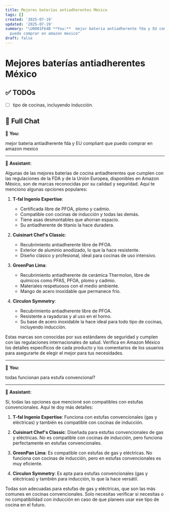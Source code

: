 ```yaml
---
title: Mejores baterías antiadherentes México
tags: []
created: '2025-07-19'
updated: '2025-07-19'
summary: "\U0001F64B **You:**  mejor bateria antiadherente fda y EU compliant que
  puedo comprar en amazon mexico"
draft: false
---
```


# Mejores baterías antiadherentes México

## ✅ TODOs
- [ ] tipo de cocinas, incluyendo inducción.

## 🧠 Full Chat

🙋 **You:**

mejor bateria antiadherente fda y EU compliant que puedo comprar en amazon mexico

---

🤖 **Assistant:**

Algunas de las mejores baterías de cocina antiadherentes que cumplen con las regulaciones de la FDA y de la Unión Europea, disponibles en Amazon México, son de marcas reconocidas por su calidad y seguridad. Aquí te menciono algunas opciones populares:

1. **T-fal Ingenio Expertise**:
   - Certificada libre de PFOA, plomo y cadmio.
   - Compatible con cocinas de inducción y todas las demás.
   - Tiene asas desmontables que ahorran espacio.
   - Su antiadherente de titanio la hace duradera.

2. **Cuisinart Chef's Classic**:
   - Recubrimiento antiadherente libre de PFOA.
   - Exterior de aluminio anodizado, lo que la hace resistente.
   - Diseño clásico y profesional, ideal para cocinas de uso intensivo.

3. **GreenPan Lima**:
   - Recubrimiento antiadherente de cerámica Thermolon, libre de químicos como PFAS, PFOA, plomo y cadmio.
   - Materiales respetuosos con el medio ambiente.
   - Mango de acero inoxidable que permanece frío.

4. **Circulon Symmetry**:
   - Recubrimiento antiadherente libre de PFOA.
   - Resistente a rayaduras y al uso en el horno.
   - Su base de acero inoxidable la hace ideal para todo tipo de cocinas, incluyendo inducción.

Estas marcas son conocidas por sus estándares de seguridad y cumplen con las regulaciones internacionales de salud. Verifica en Amazon México los detalles específicos de cada producto y los comentarios de los usuarios para asegurarte de elegir el mejor para tus necesidades.

---

🙋 **You:**

todas funcionan para estufa convencional?

---

🤖 **Assistant:**

Sí, todas las opciones que mencioné son compatibles con estufas convencionales. Aquí te doy más detalles:

1. **T-fal Ingenio Expertise**: Funciona con estufas convencionales (gas y eléctricas) y también es compatible con cocinas de inducción.

2. **Cuisinart Chef's Classic**: Diseñada para estufas convencionales de gas y eléctricas. No es compatible con cocinas de inducción, pero funciona perfectamente en estufas convencionales.

3. **GreenPan Lima**: Es compatible con estufas de gas y eléctricas. No funciona con cocinas de inducción, pero en estufas convencionales es muy eficiente.

4. **Circulon Symmetry**: Es apta para estufas convencionales (gas y eléctricas) y también para inducción, lo que la hace versátil.

Todas son adecuadas para estufas de gas y eléctricas, que son las más comunes en cocinas convencionales. Solo necesitas verificar si necesitas o no compatibilidad con inducción en caso de que planees usar ese tipo de cocina en el futuro.
